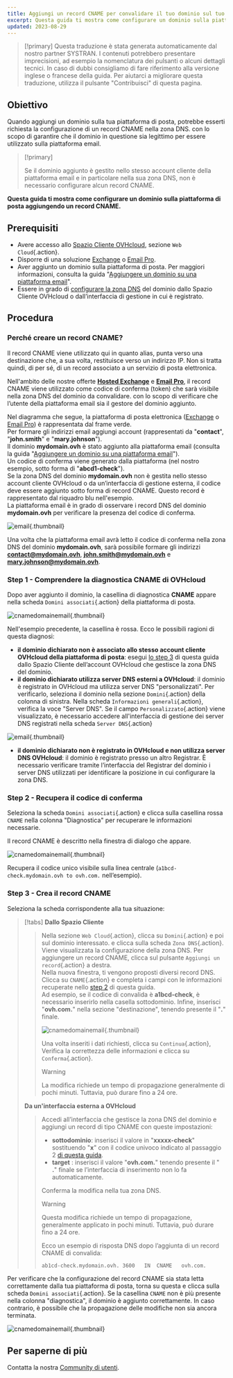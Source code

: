 ```yaml
---
title: Aggiungi un record CNAME per convalidare il tuo dominio sul tuo servizio di posta
excerpt: Questa guida ti mostra come configurare un dominio sulla piattaforma di posta aggiungendo un record CNAME
updated: 2023-08-29
---
```


> [!primary]
> Questa traduzione è stata generata automaticamente dal nostro partner SYSTRAN. I contenuti potrebbero presentare imprecisioni, ad esempio la nomenclatura dei pulsanti o alcuni dettagli tecnici. In caso di dubbi consigliamo di fare riferimento alla versione inglese o francese della guida. Per aiutarci a migliorare questa traduzione, utilizza il pulsante "Contribuisci" di questa pagina.
>

## Obiettivo

Quando aggiungi un dominio sulla tua piattaforma di posta, potrebbe esserti richiesta la configurazione di un record CNAME nella zona DNS. con lo scopo di garantire che il dominio in questione sia legittimo per essere utilizzato sulla piattaforma email.

> [!primary]
>
> Se il dominio aggiunto è gestito nello stesso account cliente della piattaforma email e in particolare nella sua zona DNS, non è necessario configurare alcun record CNAME.

**Questa guida ti mostra come configurare un dominio sulla piattaforma di posta aggiungendo un record CNAME.**

## Prerequisiti

- Avere accesso allo [Spazio Cliente OVHcloud](/links/manager), sezione `Web Cloud`{.action}.
- Disporre di una soluzione [Exchange](/links/web/emails) o [Email Pro](/links/web/email-pro).
- Aver aggiunto un dominio sulla piattaforma di posta. Per maggiori informazioni, consulta la guida "[Aggiungere un dominio su una piattaforma email](/pages/web_cloud/email_and_collaborative_solutions/microsoft_exchange/exchange_adding_domain)".
- Essere in grado di [configurare la zona DNS](/pages/web_cloud/domains/dns_zone_edit) del dominio dallo Spazio Cliente OVHcloud o dall’interfaccia di gestione in cui è registrato.

## Procedura

### Perché creare un record CNAME?

Il record CNAME viene utilizzato qui in quanto alias, punta verso una destinazione che, a sua volta, restituisce verso un indirizzo IP. Non si tratta quindi, di per sé, di un record associato a un servizio di posta elettronica.

Nell'ambito delle nostre offerte [**Hosted Exchange**](/links/web/emails-hosted-exchange) e [**Email Pro**](/links/web/email-pro), il record CNAME viene utilizzato come codice di conferma (token) che sarà visibile nella zona DNS del dominio da convalidare. con lo scopo di verificare che l’utente della piattaforma email sia il gestore del dominio aggiunto.

Nel diagramma che segue, la piattaforma di posta elettronica ([Exchange](/links/web/emails) o [Email Pro](/links/web/email-pro)) è rappresentata dal frame verde.<br>
Per formare gli indirizzi email aggiungi account (rappresentati da "**contact**", "**john.smith**" e "**mary.johnson**").<br>
Il dominio **mydomain.ovh** è stato aggiunto alla piattaforma email (consulta la guida "[Aggiungere un dominio su una piattaforma email](/pages/web_cloud/email_and_collaborative_solutions/microsoft_exchange/exchange_adding_domain)").<br>
Un codice di conferma viene generato dalla piattaforma (nel nostro esempio, sotto forma di "**abcd1-check**").<br>
Se la zona DNS del dominio **mydomain.ovh** non è gestita nello stesso account cliente OVHcloud o da un’interfaccia di gestione esterna, il codice deve essere aggiunto sotto forma di record CNAME. Questo record è rappresentato dal riquadro blu nell'esempio.<br>
La piattaforma email è in grado di osservare i record DNS del dominio **mydomain.ovh** per verificare la presenza del codice di conferma.

![email](images/email-dns-conf-cname01.png){.thumbnail}

Una volta che la piattaforma email avrà letto il codice di conferma nella zona DNS del dominio **mydomain.ovh**, sarà possibile formare gli indirizzi **contact@mydomain.ovh**, **john.smith@mydomain.ovh** e **mary.johnson@mydomain.ovh**.

### Step 1 - Comprendere la diagnostica CNAME di OVHcloud <a name="step1"></a>

Dopo aver aggiunto il dominio, la casellina di diagnostica **CNAME** appare nella scheda `Domini associati`{.action} della piattaforma di posta.

![cnamedomainemail](images/cname_exchange_diagnostic.png){.thumbnail}

Nell'esempio precedente, la casellina è rossa. Ecco le possibili ragioni di questa diagnosi:

- **il dominio dichiarato non è associato allo stesso account cliente OVHcloud della piattaforma di posta**: esegui [lo step 3](#step3) di questa guida dallo Spazio Cliente dell’account OVHcloud che gestisce la zona DNS del dominio.
- **il dominio dichiarato utilizza server DNS esterni a OVHcloud**: il dominio è registrato in OVHcloud ma utilizza server DNS "personalizzati". Per verificarlo, seleziona il dominio nella sezione `Domini`{.action} della colonna di sinistra. Nella scheda `Informazioni generali`{.action}, verifica la voce "Server DNS". Se il campo `Personalizzato`{.action} viene visualizzato, è necessario accedere all'interfaccia di gestione dei server DNS registrati nella scheda `Server DNS`{.action}

![email](images/email-dns-conf-cname02.png){.thumbnail}

- **il dominio dichiarato non è registrato in OVHcloud e non utilizza server DNS OVHcloud**: il dominio è registrato presso un altro Registrar. È necessario verificare tramite l’interfaccia del Registrar del dominio i server DNS utilizzati per identificare la posizione in cui configurare la zona DNS.

### Step 2 - Recupera il codice di conferma <a name="step2"></a>

Seleziona la scheda `Domini associati`{.action} e clicca sulla casellina rossa `CNAME` nella colonna "Diagnostica" per recuperare le informazioni necessarie.

Il record CNAME è descritto nella finestra di dialogo che appare.

![cnamedomainemail](images/cname_exchange_informations.png){.thumbnail}

Recupera il codice unico visibile sulla linea centrale (`a1bcd-check.mydomain.ovh to ovh.com.` nell’esempio).

### Step 3 - Crea il record CNAME <a name="step3"></a>

Seleziona la scheda corrispondente alla tua situazione:

> [!tabs]
> **Dallo Spazio Cliente**
>> Nella sezione `Web Cloud`{.action}, clicca su `Domini`{.action} e poi sul dominio interessato. e clicca sulla scheda `Zona DNS`{.action}.<br>
>> Viene visualizzata la configurazione della zona DNS. Per aggiungere un record CNAME, clicca sul pulsante `Aggiungi un record`{.action} a destra.<br>
>> Nella nuova finestra, ti vengono proposti diversi record DNS. Clicca su `CNAME`{.action} e completa i campi con le informazioni recuperate nello [step 2](#step2) di questa guida.<br>
>> Ad esempio, se il codice di convalida è **a1bcd-check**, è necessario inserirlo nella casella sottodominio. Infine, inserisci "**ovh.com.**" nella sezione "destinazione", tenendo presente il "**.**" finale.
>>
>> ![cnamedomainemail](images/cname_add_entry_dns_zone.png){.thumbnail}
>>
>> Una volta inseriti i dati richiesti, clicca su `Continua`{.action}, Verifica la correttezza delle informazioni e clicca su `Conferma`{.action}.<br>
>>
>> > [!warning]
>> >
>> > La modifica richiede un tempo di propagazione generalmente di pochi minuti. Tuttavia, può durare fino a 24 ore.
>>
> **Da un'interfaccia esterna a OVHcloud**
>>
>> Accedi all’interfaccia che gestisce la zona DNS del dominio e aggiungi un record di tipo CNAME con queste impostazioni:
>>
>> - **sottodominio**: inserisci il valore in "**xxxxx-check**" sostituendo "**x**" con il codice univoco indicato al passaggio 2 [di questa guida](#step2).
>> - **target** : inserisci il valore "**ovh.com.**" tenendo presente il " **.**" finale se l’interfaccia di inserimento non lo fa automaticamente.
>>
>> Conferma la modifica nella tua zona DNS.
>>
>> > [!warning]
>> >
>> > Questa modifica richiede un tempo di propagazione, generalmente applicato in pochi minuti. Tuttavia, può durare fino a 24 ore.
>> >
>>
>> Ecco un esempio di risposta DNS dopo l’aggiunta di un record CNAME di convalida:
>>
>> ```bash
>> ab1cd-check.mydomain.ovh. 3600	IN	CNAME	ovh.com.
>> ```

Per verificare che la configurazione del record CNAME sia stata letta correttamente dalla tua piattaforma di posta, torna su questa e clicca sulla scheda `Domini associati`{.action}. Se la casellina `CNAME` non è più presente nella colonna "diagnostica", il dominio è aggiunto correttamente. In caso contrario, è possibile che la propagazione delle modifiche non sia ancora terminata.

![cnamedomainemail](images/cname_exchange_diagnostic_green.png){.thumbnail}

## Per saperne di più

Contatta la nostra [Community di utenti](/links/community).